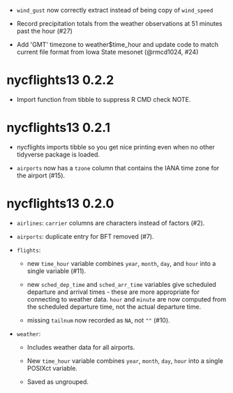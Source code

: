 * `wind_gust` now correctly extract instead of being copy of `wind_speed`

* Record precipitation totals from the weather observations at 51 minutes past the hour (#27) 

* Add 'GMT' timezone to weather$time_hour and update code to match current file
  format from Iowa State mesonet (@rmcd1024, #24) 

# nycflights13 0.2.2

* Import function from tibble to suppress R CMD check NOTE.

# nycflights13 0.2.1

* nycflights imports tibble so you get nice printing even when no other
  tidyverse package is loaded.

* `airports` now has a `tzone` column that contains the IANA time zone
  for the airport (#15).

# nycflights13 0.2.0

* `airlines`: `carrier` columns are characters instead of factors (#2).

* `airports`: duplicate entry for BFT removed (#7).

* `flights`:
    
    * new `time_hour` variable combines `year`, `month`, `day`, and 
      `hour` into a single variable (#11).

    * new `sched_dep_time` and `sched_arr_time` variables give scheduled 
      departure and  arrival times - these are more appropriate for connecting 
      to weather data. `hour` and `minute` are now computed from the scheduled 
      departure time, not the actual departure time.

    * missing `tailnum` now recorded as `NA`, not `""` (#10).

* `weather`:
  
  * Includes weather data for all airports.

  * New `time_hour` variable combines `year`, `month`, `day`, `hour` into 
    a single POSIXct variable.

  * Saved as ungrouped.
